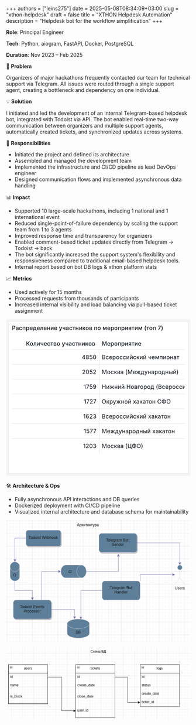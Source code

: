 +++ 
authors = ["leins275"]
date = 2025-05-08T08:34:09+03:00
slug = "xthon-helpdesk"
draft = false
title = "XTHON Helpdesk Automation"
description = "Helpdesk bot for the workflow simplification"
+++

**Role**: Principal Engineer

**Tech**: Python, aiogram, FastAPI, Docker, PostgreSQL

**Duration**: Nov 2023 – Feb 2025

🧩 **Problem**

Organizers of major hackathons frequently contacted our team for technical support via Telegram. All issues were routed through a single support agent, creating a bottleneck and dependency on one individual.

💡 **Solution**

I initiated and led the development of an internal Telegram-based helpdesk bot, integrated with Todoist via API. The bot enabled real-time two-way communication between organizers and multiple support agents, automatically created tickets, and synchronized updates across systems.

🔧 **Responsibilities**
- Initiated the project and defined its architecture
- Assembled and managed the development team
- Implemented the infrastructure and CI/CD pipeline as lead DevOps engineer
- Designed communication flows and implemented asynchronous data handling

📊 **Impact**
- Supported 10 large-scale hackathons, including 1 national and 1 international event
- Reduced single-point-of-failure dependency by scaling the support team from 1 to 3 agents
- Improved response time and transparency for organizers
- Enabled comment-based ticket updates directly from Telegram → Todoist → back
- The bot significantly increased the support system's flexibility and responsiveness compared to traditional email-based helpdesk tools.
- Internal report based on bot DB logs & xthon platform stats

📈 **Metrics**
- Used actively for 15 months
- Processed requests from thousands of participants
- Increased internal visibility and load balancing via pull-based ticket assignment

![Number of attendees](img/number-attendees.png)

🛠 **Architecture & Ops**
- Fully asynchronous API interactions and DB queries
- Dockerized deployment with CI/CD pipeline
- Visualized internal architecture and database schema for maintainability


![Solution architecture](img/architecture.png)

![DB schema](img/schema_db.png)